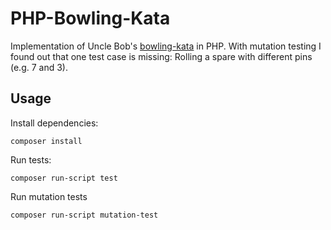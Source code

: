 # PHP-Bowling-Kata

Implementation of Uncle Bob's [bowling-kata](http://butunclebob.com/ArticleS.UncleBob.TheBowlingGameKata) in PHP. 
With mutation testing I found out that one test case is missing: Rolling a spare with different pins (e.g. 7 and 3).

## Usage

Install dependencies:

    composer install
    
Run tests:

    composer run-script test
    
Run mutation tests

    composer run-script mutation-test